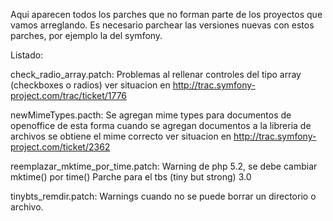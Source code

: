 Aqui aparecen todos los parches que no forman parte de los proyectos que vamos arreglando. 
Es necesario parchear las versiones nuevas con estos parches, por ejemplo la del symfony.

Listado:

check_radio_array.patch:
    Problemas al rellenar controles del tipo array (checkboxes o radios)
    ver situacion en http://trac.symfony-project.com/trac/ticket/1776

newMimeTypes.pacth:
    Se agregan mime types para documentos de openoffice 
    de esta forma cuando se agregan documentos a la libreria de archivos
    se obtiene el mime correcto
    ver situacion en http://trac.symfony-project.com/ticket/2362

reemplazar_mktime_por_time.patch: 
    Warning de php 5.2, se debe cambiar mktime() por time()
    Parche para el tbs (tiny but strong) 3.0

tinybts_remdir.patch:
    Warnings cuando no se puede borrar un directorio o archivo.
